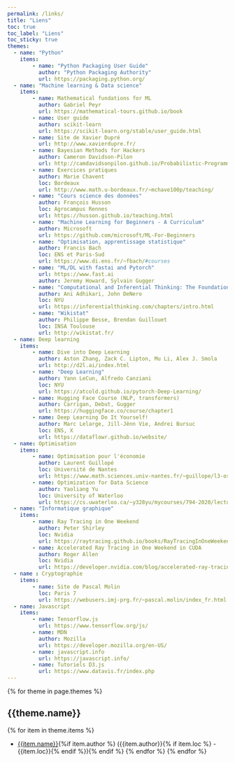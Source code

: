 ```yaml
---
permalink: /links/
title: "Liens"
toc: true
toc_label: "Liens"
toc_sticky: true
themes:
  - name: "Python"
    items:
        - name: "Python Packaging User Guide"
          author: "Python Packaging Authority"
          url: https://packaging.python.org/
  - name: "Machine learning & Data science"
    items:
        - name: Mathematical fundations for ML
          author: Gabriel Peyr
          url: https://mathematical-tours.github.io/book
        - name: User guide
          author: scikit-learn
          url: https://scikit-learn.org/stable/user_guide.html
        - name: Site de Xavier Dupré
          url: http://www.xavierdupre.fr/
        - name: Bayesian Methods for Hackers
          author: Cameron Davidson-Pilon
          url: http://camdavidsonpilon.github.io/Probabilistic-Programming-and-Bayesian-Methods-for-Hackers/#contents
        - name: Exercices pratiques
          author: Marie Chavent
          loc: Bordeaux
          url: http://www.math.u-bordeaux.fr/~mchave100p/teaching/
        - name: "Cours science des données"
          author: François Husson
          loc: Agrocampus Rennes
          url: https://husson.github.io/teaching.html
        - name: "Machine Learning for Beginners - A Curriculum"
          author: Microsoft
          url: https://github.com/microsoft/ML-For-Beginners
        - name: "Optimisation, apprentissage statistique"
          author: Francis Bach
          loc: ENS et Paris-Sud
          url: https://www.di.ens.fr/~fbach/#courses
        - name: "ML/DL with fastai and Pytorch"
          url: https://www.fast.ai
          author: Jeremy Howard, Sylvain Gugger
        - name: "Computational and Inferential Thinking: The Foundations of Data Science"
          author: Ani Adhikari, John DeNero
          loc: NYU
          url: https://inferentialthinking.com/chapters/intro.html
        - name: "Wikistat"
          author: Philippe Besse, Brendan Guillouet
          loc: INSA Toulouse
          url: http://wikistat.fr/
  - name: Deep learning
    items:
        - name: Dive into Deep Learning
          author: Aston Zhang, Zack C. Lipton, Mu Li, Alex J. Smola
          url: http://d2l.ai/index.html
        - name: "Deep Learning"
          author: Yann LeCun, Alfredo Canziani
          loc: NYU
          url: https://atcold.github.io/pytorch-Deep-Learning/
        - name: Hugging Face Course (NLP, transformers)
          author: Carrigan, Debut, Gugger
          url: https://huggingface.co/course/chapter1
        - name: Deep Learning Do It Yourself!
          author: Marc Lelarge, Jill-Jênn Vie, Andrei Bursuc
          loc: ENS, X
          url: https://dataflowr.github.io/website/
  - name: Optimisation
    items:
        - name: Optimisation pour l'économie
          author: Laurent Guillopé
          loc: Université de Nantes
          url: https://www.math.sciences.univ-nantes.fr/~guillope/l3-osc/osc.pdf
        - name: Optimization for Data Science
          author: Yaoliang Yu
          loc: University of Waterloo
          url: https://cs.uwaterloo.ca/~y328yu/mycourses/794-2020/lecture.html
  - name: "Informatique graphique"
    items:
        - name: Ray Tracing in One Weekend
          author: Peter Shirley
          loc: Nvidia
          url: https://raytracing.github.io/books/RayTracingInOneWeekend.html
        - name: Accelerated Ray Tracing in One Weekend in CUDA
          author: Roger Allen
          loc: Nvidia
          url: https://developer.nvidia.com/blog/accelerated-ray-tracing-cuda/
  - name : Cryptographie
    items:
        - name: Site de Pascal Molin
          loc: Paris 7
          url: https://webusers.imj-prg.fr/~pascal.molin/index_fr.html
  - name: Javascript
    items:
        - name: Tensorflow.js
          url: https://www.tensorflow.org/js/
        - name: MDN
          author: Mozilla
          url: https://developer.mozilla.org/en-US/ 
        - name: javascript.info
          url: https://javascript.info/
        - name: Tutoriels D3.js
          url: https://www.datavis.fr/index.php
---
```


{% for theme in page.themes %}

## {{theme.name}}

{% for item in theme.items %}

- [{{item.name}}]({{item.url}}){%if item.author %} ({{item.author}}{% if item.loc %} - {{item.loc}}{% endif %}){% endif %}
{% endfor %}
{% endfor %}
